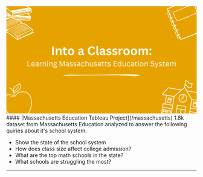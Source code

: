 <img src="images/Massachusetts_CaseStudy.png?raw=true"/>
#### [Massachusetts Education Tableau Project](/massachusetts)
1.8k dataset from Massachusetts Education analyzed to answer the following quiries about it's school system:
<ul>
  <li>Show the state of the school system</li>
  <li>How does class size affect college admission?</li>
  <li>What are the top math schools in the state?</li>
  <li>What schools are struggling the most?</li>
</ul>

---
